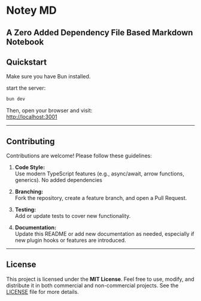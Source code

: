 # Notey MD

## A Zero Added Dependency File Based Markdown Notebook

## Quickstart

Make sure you have Bun installed.

start the server:

```typescript
bun dev
```

Then, open your browser and visit:  
[http://localhost:3001](http://localhost:3001)

---

## Contributing

Contributions are welcome! Please follow these guidelines:

1. **Code Style:**  
   Use modern TypeScript features (e.g., async/await, arrow functions, generics).
   No added dependencies

2. **Branching:**  
   Fork the repository, create a feature branch, and open a Pull Request.

3. **Testing:**  
   Add or update tests to cover new functionality.

4. **Documentation:**  
   Update this README or add new documentation as needed, especially if new plugin hooks or features are introduced.

---

## License

This project is licensed under the **MIT License**. Feel free to use, modify, and distribute it in both commercial and non-commercial projects. See the [LICENSE](./LICENSE) file for more details.

